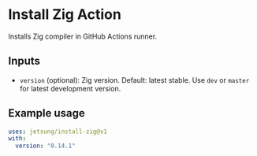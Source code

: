 # Install Zig Action

Installs Zig compiler in GitHub Actions runner.

## Inputs

- `version` (optional): Zig version. Default: latest stable. Use `dev` or `master` for latest development version.

## Example usage

```yaml
uses: jetsung/install-zig@v1
with:
  version: "0.14.1"
